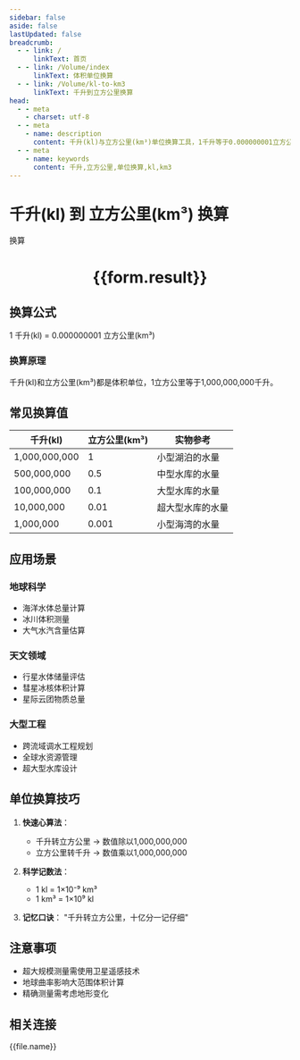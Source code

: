 ```yaml
---
sidebar: false
aside: false
lastUpdated: false
breadcrumb:
  - - link: /
      linkText: 首页
  - - link: /Volume/index
      linkText: 体积单位换算
  - - link: /Volume/kl-to-km3
      linkText: 千升到立方公里换算
head:
  - - meta
    - charset: utf-8
  - - meta
    - name: description
      content: 千升(kl)与立方公里(km³)单位换算工具，1千升等于0.000000001立方公里。
  - - meta
    - name: keywords
      content: 千升,立方公里,单位换算,kl,km3
---
```


# 千升(kl) 到 立方公里(km³) 换算

<script setup>
import { onMounted, reactive, inject ,ref  } from 'vue'
import { NButton,NForm ,NFormItem,NInput,NInputNumber,NSelect,NCard,useMessage ,NGrid ,NGi } from 'naive-ui'
import { defineClientComponent } from 'vitepress'
import { Volume } from '../files';

const convert = inject('convert')
const formRef = ref(null);
const rules = {
  number:{
    required: true,
    type: 'number',
    trigger: "blur"
  }
}
const form = reactive({
  number:null,
  result:'',
  title:'千升(kl)到立方公里(km³)换算'
})

const convertHandler = (e) => {
  e.preventDefault();
  formRef.value?.validate((errors)=>{
    if (!errors) {
      form.result = `${form.number} kl = ${convert(form.number).from('kl').to('km3')} km³`
    }
  })
}
</script>

<n-form size="large" :model="form" ref='formRef' :rules="rules">
  <n-form-item label="数值" path="number">
    <n-input-number size="large" style="width:100%" :min="0" v-model:value="form.number" placeholder="请输入千升数值" />
  </n-form-item>
  <n-form-item>
    <n-button type="info" style="width:100%" @click="convertHandler">换算</n-button>
  </n-form-item>
</n-form>
<n-card embedded :bordered="false" hoverable>
  <div style="text-align:center">
    <h1>{{form.result}}</h1>
  </div>
</n-card>

## 换算公式
1 千升(kl) = 0.000000001 立方公里(km³)

### 换算原理
千升(kl)和立方公里(km³)都是体积单位，1立方公里等于1,000,000,000千升。

## 常见换算值
| 千升(kl) | 立方公里(km³) | 实物参考                 |
|---------|-------------|--------------------------|
| 1,000,000,000 | 1           | 小型湖泊的水量            |
| 500,000,000  | 0.5         | 中型水库的水量            |
| 100,000,000  | 0.1         | 大型水库的水量            |
| 10,000,000   | 0.01        | 超大型水库的水量          |
| 1,000,000    | 0.001       | 小型海湾的水量            |

## 应用场景
### 地球科学
- 海洋水体总量计算
- 冰川体积测量
- 大气水汽含量估算

### 天文领域
- 行星水体储量评估
- 彗星冰核体积计算
- 星际云团物质总量

### 大型工程
- 跨流域调水工程规划
- 全球水资源管理
- 超大型水库设计

## 单位换算技巧
1. **快速心算法**：
   - 千升转立方公里 → 数值除以1,000,000,000
   - 立方公里转千升 → 数值乘以1,000,000,000

2. **科学记数法**：
   - 1 kl = 1×10⁻⁹ km³
   - 1 km³ = 1×10⁹ kl

3. **记忆口诀**：
   "千升转立方公里，十亿分一记仔细"

## 注意事项
- 超大规模测量需使用卫星遥感技术
- 地球曲率影响大范围体积计算
- 精确测量需考虑地形变化

## 相关连接
<n-grid x-gap="12" :cols="2">
  <n-gi v-for="(file, index) in Volume" :key="index">
    <n-button
      text
      tag="a"
      :href="file.path"
      type="info"
    >
      {{file.name}}
    </n-button>
  </n-gi>
</n-grid>